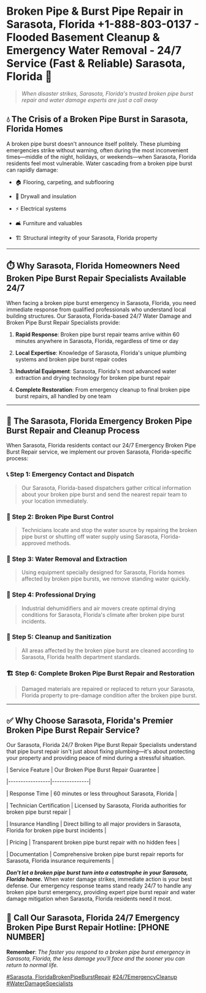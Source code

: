 # Broken Pipe & Burst Pipe Repair in Sarasota, Florida +1-888-803-0137 - Flooded Basement Cleanup & Emergency Water Removal - 24/7 Service (Fast & Reliable) Sarasota, Florida 🚨

> *When disaster strikes, Sarasota, Florida's trusted broken pipe burst repair and water damage experts are just a call away*

## 💧 The Crisis of a Broken Pipe Burst in Sarasota, Florida Homes

A broken pipe burst doesn't announce itself politely. These plumbing emergencies strike without warning, often during the most inconvenient times—middle of the night, holidays, or weekends—when Sarasota, Florida residents feel most vulnerable. Water cascading from a broken pipe burst can rapidly damage:

* 🏠 Flooring, carpeting, and subflooring
* 🧱 Drywall and insulation
* ⚡ Electrical systems
* 🛋️ Furniture and valuables
* 🏗️ Structural integrity of your Sarasota, Florida property

---

## ⏱️ Why Sarasota, Florida Homeowners Need Broken Pipe Burst Repair Specialists Available 24/7

When facing a broken pipe burst emergency in Sarasota, Florida, you need immediate response from qualified professionals who understand local building structures. Our Sarasota, Florida-based 24/7 Water Damage and Broken Pipe Burst Repair Specialists provide:

1. **Rapid Response**: Broken pipe burst repair teams arrive within 60 minutes anywhere in Sarasota, Florida, regardless of time or day
2. **Local Expertise**: Knowledge of Sarasota, Florida's unique plumbing systems and broken pipe burst repair codes
3. **Industrial Equipment**: Sarasota, Florida's most advanced water extraction and drying technology for broken pipe burst repair
4. **Complete Restoration**: From emergency cleanup to final broken pipe burst repairs, all handled by one team

---

## 🔧 The Sarasota, Florida Emergency Broken Pipe Burst Repair and Cleanup Process

When Sarasota, Florida residents contact our 24/7 Emergency Broken Pipe Burst Repair service, we implement our proven Sarasota, Florida-specific process:

### 📞 Step 1: Emergency Contact and Dispatch
> Our Sarasota, Florida-based dispatchers gather critical information about your broken pipe burst and send the nearest repair team to your location immediately.

### 🚿 Step 2: Broken Pipe Burst Control
> Technicians locate and stop the water source by repairing the broken pipe burst or shutting off water supply using Sarasota, Florida-approved methods.

### 🌊 Step 3: Water Removal and Extraction
> Using equipment specially designed for Sarasota, Florida homes affected by broken pipe bursts, we remove standing water quickly.

### 💨 Step 4: Professional Drying
> Industrial dehumidifiers and air movers create optimal drying conditions for Sarasota, Florida's climate after broken pipe burst incidents.

### 🧼 Step 5: Cleanup and Sanitization
> All areas affected by the broken pipe burst are cleaned according to Sarasota, Florida health department standards.

### 🏗️ Step 6: Complete Broken Pipe Burst Repair and Restoration
> Damaged materials are repaired or replaced to return your Sarasota, Florida property to pre-damage condition after the broken pipe burst.

---

## ✅ Why Choose Sarasota, Florida's Premier Broken Pipe Burst Repair Service?

Our Sarasota, Florida 24/7 Broken Pipe Burst Repair Specialists understand that pipe burst repair isn't just about fixing plumbing—it's about protecting your property and providing peace of mind during a stressful situation.

| Service Feature | Our Broken Pipe Burst Repair Guarantee |
|-----------------|---------------|
| Response Time | 60 minutes or less throughout Sarasota, Florida |
| Technician Certification | Licensed by Sarasota, Florida authorities for broken pipe burst repair |
| Insurance Handling | Direct billing to all major providers in Sarasota, Florida for broken pipe burst incidents |
| Pricing | Transparent broken pipe burst repair with no hidden fees |
| Documentation | Comprehensive broken pipe burst repair reports for Sarasota, Florida insurance requirements |

***Don't let a broken pipe burst turn into a catastrophe in your Sarasota, Florida home.*** When water damage strikes, immediate action is your best defense. Our emergency response teams stand ready 24/7 to handle any broken pipe burst emergency, providing expert pipe burst repair and water damage mitigation when Sarasota, Florida residents need it most.

## 📱 Call Our Sarasota, Florida 24/7 Emergency Broken Pipe Burst Repair Hotline: [PHONE NUMBER]

**Remember**: *The faster you respond to a broken pipe burst emergency in Sarasota, Florida, the less damage you'll face and the sooner you can return to normal life.*

[#Sarasota, FloridaBrokenPipeBurstRepair](#) [#24/7EmergencyCleanup](#) [#WaterDamageSpecialists](#)